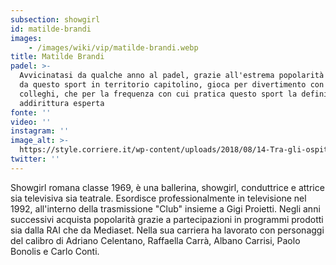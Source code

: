 ```yaml
---
subsection: showgirl
id: matilde-brandi
images: 
    - /images/wiki/vip/matilde-brandi.webp
title: Matilde Brandi
padel: >-
  Avvicinatasi da qualche anno al padel, grazie all'estrema popolarità riscossa
  da questo sport in territorio capitolino, gioca per divertimento con amici e
  colleghi, che per la frequenza con cui pratica questo sport la definiscono
  addirittura esperta
fonte: ''
video: ''
instagram: ''
image_alt: >-
  https://style.corriere.it/wp-content/uploads/2018/08/14-Tra-gli-ospiti-del-GILLETTE-PADEL-VIP-CUP-Tosca-DAquino-Attrice-e-Matilde-Brandi-Showgirl.jpg
twitter: ''
---
```

Showgirl romana classe 1969, è una ballerina, showgirl, conduttrice e attrice sia televisiva sia teatrale. Esordisce professionalmente in televisione nel 1992, all'interno della trasmissione "Club" insieme a Gigi Proietti. Negli anni successivi acquista popolarità grazie a partecipazioni in programmi prodotti sia dalla RAI che da Mediaset. Nella sua carriera ha lavorato con personaggi del calibro di Adriano Celentano, Raffaella Carrà, Albano Carrisi, Paolo Bonolis e Carlo Conti.